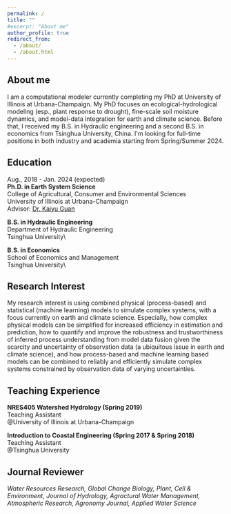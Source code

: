 ```yaml
---
permalink: /
title: ""
#excerpt: "About me"
author_profile: true
redirect_from:
  - /about/
  - /about.html
---
```


## About me

I am a computational modeler currently completing my PhD at University of Illinois at Urbana-Champaign. My PhD focuses on
ecological-hydrological modeling (esp., plant response
to drought), fine-scale soil moisture dynamics, and model-data integration for earth and climate science. Before that, I received my B.S. in
Hydraulic engineering and a second B.S. in economics from Tsinghua University, China. I'm looking for full-time positions in both industry
and academia starting from Spring/Summer 2024.

## Education

Aug., 2018 - Jan. 2024 (expected)\
**Ph.D. in Earth System Science**\
College of Agricultural, Consumer and Environmental Sciences\
University of Illinois at Urbana-Champaign\
Advisor: [Dr. Kaiyu Guan](http://faculty.nres.illinois.edu/~kaiyuguan/)

**B.S. in Hydraulic Engineering**\
Department of Hydraulic Engineering\
Tsinghua University\

**B.S. in Economics**\
School of Economics and Management\
Tsinghua University\

## Research Interest

My research interest is using combined physical (process-based) and statistical (machine learning) models to simulate complex systems, with
a focus currently on earth and climate science. Especially, how complex physical models can be simplified for increased efficiency in
estimation and prediction, how to quantify and improve the robustness and trustworthiness of inferred process understanding from model data
fusion given the scarcity and uncertainty of observation data (a ubiquitous issue in earth and climate science), and how process-based and
machine learning based models can be combined to reliably and efficiently simulate complex systems constrained by observation data of
varying uncertainties.

## Teaching Experience

**NRES405 Watershed Hydrology (Spring 2019)**  
Teaching Assistant\
@University of Illinois at Urbana-Champaign

**Introduction to Coastal Engineering (Spring 2017 & Spring 2018)**  
Teaching Assistant\
@Tsinghua University

## Journal Reviewer

_Water Resources Research, Global Change Biology, Plant, Cell & Environment, Journal of Hydrology, Agractural Water Management, Atmospheric
Research, Agronomy Journal, Applied Water Science_
